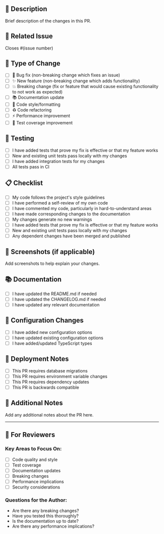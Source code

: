 ## 📝 Description

Brief description of the changes in this PR.

## 🔗 Related Issue

Closes #(issue number)

## 🧪 Type of Change

- [ ] 🐛 Bug fix (non-breaking change which fixes an issue)
- [ ] ✨ New feature (non-breaking change which adds functionality)
- [ ] 💥 Breaking change (fix or feature that would cause existing functionality to not work as expected)
- [ ] 📚 Documentation update
- [ ] 🎨 Code style/formatting
- [ ] ♻️ Code refactoring
- [ ] ⚡ Performance improvement
- [ ] 🧪 Test coverage improvement

## 🧪 Testing

- [ ] I have added tests that prove my fix is effective or that my feature works
- [ ] New and existing unit tests pass locally with my changes
- [ ] I have added integration tests for my changes
- [ ] All tests pass in CI

## 📋 Checklist

- [ ] My code follows the project's style guidelines
- [ ] I have performed a self-review of my own code
- [ ] I have commented my code, particularly in hard-to-understand areas
- [ ] I have made corresponding changes to the documentation
- [ ] My changes generate no new warnings
- [ ] I have added tests that prove my fix is effective or that my feature works
- [ ] New and existing unit tests pass locally with my changes
- [ ] Any dependent changes have been merged and published

## 🎯 Screenshots (if applicable)

Add screenshots to help explain your changes.

## 📚 Documentation

- [ ] I have updated the README.md if needed
- [ ] I have updated the CHANGELOG.md if needed
- [ ] I have updated any relevant documentation

## 🔧 Configuration Changes

- [ ] I have added new configuration options
- [ ] I have updated existing configuration options
- [ ] I have added/updated TypeScript types

## 🚀 Deployment Notes

- [ ] This PR requires database migrations
- [ ] This PR requires environment variable changes
- [ ] This PR requires dependency updates
- [ ] This PR is backwards compatible

## 📝 Additional Notes

Add any additional notes about the PR here.

---

## 🎯 For Reviewers

### Key Areas to Focus On:

- [ ] Code quality and style
- [ ] Test coverage
- [ ] Documentation updates
- [ ] Breaking changes
- [ ] Performance implications
- [ ] Security considerations

### Questions for the Author:

- Are there any breaking changes?
- Have you tested this thoroughly?
- Is the documentation up to date?
- Are there any performance implications?
